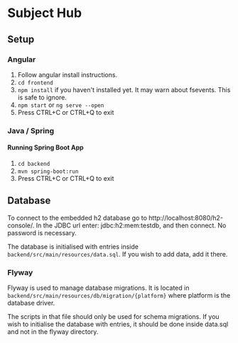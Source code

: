 # Subject Hub

## Setup
### Angular
1. Follow angular install instructions.
2. `cd frontend`
3. `npm install` if you haven't installed yet. It may warn about fsevents. This is
safe to ignore.
4. `npm start` or `ng serve --open`
5. Press CTRL+C or CTRL+Q to exit

### Java / Spring
#### Running Spring Boot App
1. `cd backend`
2. `mvn spring-boot:run`
3. Press CTRL+C or CTRL+Q to exit

## Database
To connect to the embedded h2 database go to http://localhost:8080/h2-console/. In the JDBC url 
enter: jdbc:h2:mem:testdb, and then connect. No password is necessary.

The database is initialised with entries inside `backend/src/main/resources/data.sql`. If you wish
to add data, add it there.

### Flyway
Flyway is used to manage database migrations. It is located in 
`backend/src/main/resources/db/migration/{platform}` where platform is the database driver.

The scripts in that file should only be used for schema migrations. If you wish to initialise the
database with entries, it should be done inside data.sql and not in the flyway directory.
